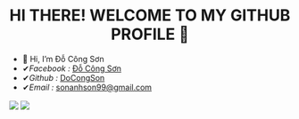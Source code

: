 <h1 align="center">HI THERE! WELCOME TO MY GITHUB PROFILE 👋</h1>

  - 👋 Hi, I’m Đỗ Công Sơn
  - ✔*Facebook :* [Đỗ Công Sơn](https://www.facebook.com/docongson2001)
  - ✔*Github :* [DoCongSon](https://github.com/DoCongSon)
  - ✔*Email :* sonanhson99@gmail.com

<img align="center" src="hello.gif"/>
<img align="center" src="https://github-readme-stats.vercel.app/api?username=DoCongSon"/>
